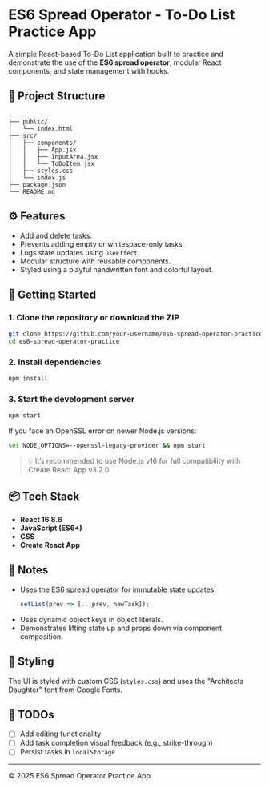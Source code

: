 # ES6 Spread Operator - To-Do List Practice App

A simple React-based To-Do List application built to practice and demonstrate the use of the **ES6 spread operator**, modular React components, and state management with hooks.

## 📁 Project Structure

```
.
├── public/
│   └── index.html
├── src/
│   ├── components/
│   │   ├── App.jsx
│   │   ├── InputArea.jsx
│   │   └── ToDoItem.jsx
│   ├── styles.css
│   └── index.js
├── package.json
└── README.md
```

## ⚙️ Features

- Add and delete tasks.
- Prevents adding empty or whitespace-only tasks.
- Logs state updates using `useEffect`.
- Modular structure with reusable components.
- Styled using a playful handwritten font and colorful layout.

## 🚀 Getting Started

### 1. Clone the repository or download the ZIP

```bash
git clone https://github.com/your-username/es6-spread-operator-practice.git
cd es6-spread-operator-practice
```

### 2. Install dependencies

```bash
npm install
```

### 3. Start the development server

```bash
npm start
```

If you face an OpenSSL error on newer Node.js versions:

```bash
set NODE_OPTIONS=--openssl-legacy-provider && npm start
```

> 💡 It’s recommended to use Node.js v16 for full compatibility with Create React App v3.2.0

## 📦 Tech Stack

- **React 16.8.6**
- **JavaScript (ES6+)**
- **CSS**
- **Create React App**

## 📝 Notes

- Uses the ES6 spread operator for immutable state updates:
  ```js
  setList(prev => [...prev, newTask]);
  ```
- Uses dynamic object keys in object literals.
- Demonstrates lifting state up and props down via component composition.

## 🎨 Styling

The UI is styled with custom CSS (`styles.css`) and uses the "Architects Daughter" font from Google Fonts.

## 🧹 TODOs

- [ ] Add editing functionality
- [ ] Add task completion visual feedback (e.g., strike-through)
- [ ] Persist tasks in `localStorage`

---

© 2025 ES6 Spread Operator Practice App
